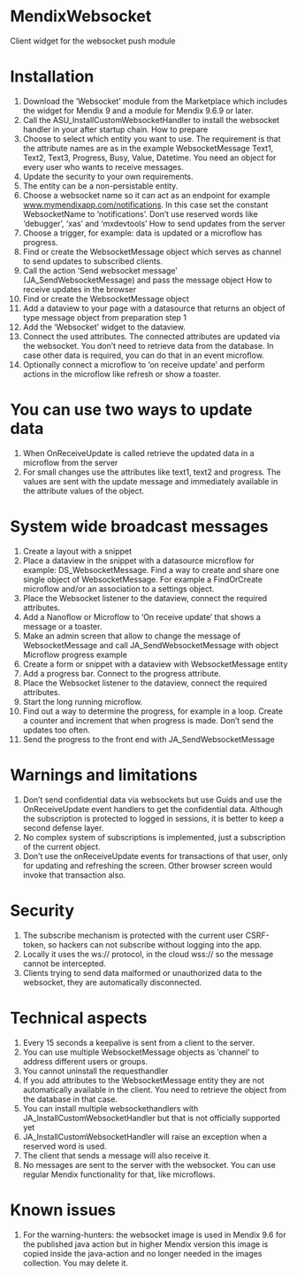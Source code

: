 # MendixWebsocket
 Client widget for the websocket push module


# Installation
1.	Download the ‘Websocket’ module from the Marketplace which includes the widget for Mendix 9 and a module for Mendix 9.6.9 or later.
2.	Call the ASU_InstallCustomWebsocketHandler to install the websocket handler in your after startup chain.
How to prepare
1.	Choose to select which entity you want to use. The requirement is that the attribute names are as in the example WebsocketMessage Text1, Text2, Text3, Progress, Busy, Value, Datetime. You need an object for every user who wants to receive messages. 
2.	Update the security to your own requirements.
3.	The entity can be a non-persistable entity.
4.	Choose a websocket name so it can act as an endpoint for example www.mymendixapp.com/notifications. In this case set the constant WebsocketName to ‘notifications’. Don’t use reserved words like ‘debugger’, ‘xas’ and ‘mxdevtools’
How to send updates from the server
1.	Choose a trigger, for example: data is updated or a microflow has progress.
2.	Find or create the WebsocketMessage object which serves as channel to send updates to subscribed clients.
3.	Call the action ‘Send websocket message’ (JA_SendWebsocketMessage) and pass the message object 
How to receive updates in the browser
1.	Find or create the WebsocketMessage object
2.	Add a dataview to your page with a datasource that returns an object of type message object from preparation step 1
3.	Add the ‘Websocket’ widget to the dataview.
4.	Connect the used attributes. The connected attributes are updated via the websocket. You don’t need to retrieve data from the database. In case other data is required, you can do that in an event microflow.
5.	Optionally connect a microflow to ‘on receive update’ and perform actions in the microflow like refresh or show a toaster.

# You can use two ways to update data
1.	When OnReceiveUpdate is called retrieve the updated data in a microflow from the server
2.	For small changes use the attributes like text1, text2 and progress. The values are sent with the update message and immediately available in the attribute values of the object. 

# System wide broadcast messages
1.	Create a layout with a snippet
2.	Place a dataview in the snippet with a datasource microflow for example: DS_WebsocketMessage. Find a way to create and share one single object of  WebsocketMessage. For example a FindOrCreate microflow and/or an association to a settings object.
3.	Place the Websocket listener to the dataview, connect the required attributes.
4.	Add a Nanoflow or Microflow to ‘On receive update’ that shows a message or a toaster.
5.	Make an admin screen that allow to change the message of WebsocketMessage and call JA_SendWebsocketMessage with object
Microflow progress example
1.	Create a form or snippet with a dataview with WebsocketMessage entity
2.	Add a progress bar. Connect to the progress attribute.
3.	Place the Websocket listener to the dataview, connect the required attributes.
4.	Start the long running microflow.
5.	Find out a way to determine the progress, for example in a loop. Create a counter and increment that when progress is made. Don’t send the updates too often. 
6.	Send the progress to the front end with JA_SendWebsocketMessage

# Warnings and limitations
1.	Don’t send confidential data via websockets but use Guids and use the OnReceiveUpdate event handlers to get the confidential data. Although the subscription is protected to logged in sessions, it is better to keep a second defense layer.
2.	No complex system of subscriptions is implemented, just a subscription of the current object.
3.	Don’t use the onReceiveUpdate events for transactions of that user, only for updating and refreshing the screen. Other browser screen would invoke that transaction also.

# Security
1.	The subscribe mechanism is protected with the current user CSRF-token, so hackers can not subscribe without logging into the app.
2.	Locally it uses the ws:// protocol, in the cloud wss:// so the message cannot be intercepted.
3.	Clients trying to send data malformed or unauthorized data to the websocket, they are automatically disconnected.

# Technical aspects
1.	Every 15 seconds a keepalive is sent from a client to the server.
2.	You can use multiple WebsocketMessage objects as ‘channel’ to address different users or groups. 
3.	You cannot uninstall the requesthandler
4.	If you add attributes to the WebsocketMessage entity they are not automatically available in the client. You need to retrieve the object from the database in that case.
5.	You can install multiple websockethandlers with JA_InstallCustomWebsocketHandler but that is not officially supported yet 
6.	JA_InstallCustomWebsocketHandler will raise an exception when a reserved word is used.
7.	The client that sends a message will also receive it.
8.	No messages are sent to the server with the websocket. You can use regular Mendix functionality for that, like microflows. 

# Known issues
1.	For the warning-hunters: the websocket image is used in Mendix 9.6 for the  published java action but in higher Mendix version this image is copied inside the java-action and no longer needed in the images collection. You may delete it. 



